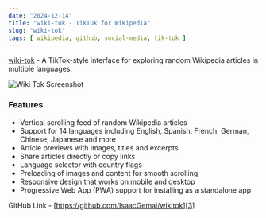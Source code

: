 ```yaml
---
date: "2024-12-14"
title: "wiki-tok - TikTOk for Wikipedia"
slug: "wiki-tok"
tags: [ wikipedia, github, social-media, tik-tok ]
---
```




[wiki-tok][1] - A TikTok-style interface for exploring random Wikipedia articles in multiple languages.

![Wiki Tok Screenshot][2]

### Features
* Vertical scrolling feed of random Wikipedia articles
* Support for 14 languages including English, Spanish, French, German, Chinese, Japanese and more
* Article previews with images, titles and excerpts
* Share articles directly or copy links
* Language selector with country flags
* Preloading of images and content for smooth scrolling
* Responsive design that works on mobile and desktop
* Progressive Web App (PWA) support for installing as a standalone app

GitHub Link - [https://github.com/IsaacGemal/wikitok][3]



   [1]: https://www.wikitok.io/
   [2]: /saves/2024/12/images/wiki-tok.png
   [3]: https://github.com/IsaacGemal/wikitok
